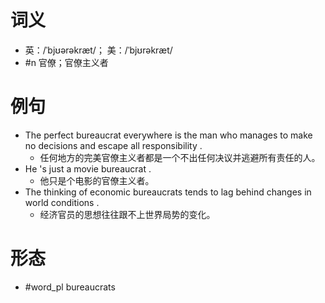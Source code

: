 # 词义
- 英：/ˈbjʊərəkræt/； 美：/ˈbjʊrəkræt/
- #n 官僚；官僚主义者
# 例句
- The perfect bureaucrat everywhere is the man who manages to make no decisions and escape all responsibility .
	- 任何地方的完美官僚主义者都是一个不出任何决议并逃避所有责任的人。
- He 's just a movie bureaucrat .
	- 他只是个电影的官僚主义者。
- The thinking of economic bureaucrats tends to lag behind changes in world conditions .
	- 经济官员的思想往往跟不上世界局势的变化。
# 形态
- #word_pl bureaucrats
